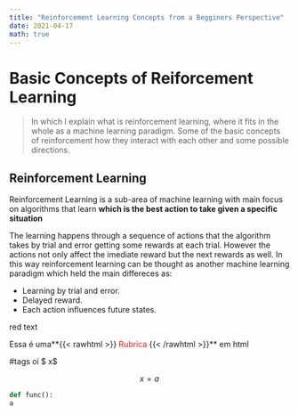 ```yaml
---
title: "Reinforcement Learning Concepts from a Begginers Perspective"
date: 2021-04-17
math: true
---
```


# Basic Concepts of Reiforcement Learning
>In which I explain what is reinforcement learning, where it fits in the whole as a machine learning paradigm.
>Some of the basic concepts of reinforcement how they interact with each other and some possible directions.


## Reinforcement Learning

Reinforcement Learning is a sub-area of machine learning with main focus on algorithms that learn **which is the best action to take given a specific situation**

The learning happens through a sequence of actions that the algorithm takes by trial and error getting some rewards at each trial. However the actions not only affect the imediate reward but the next rewards as well. In this way reinforcement learning can be thought as another machine learning paradigm which held the main differeces as:

- Learning by trial and error.
- Delayed reward.
- Each action influences future states.


<p class="red">red text</p>

Essa é uma**{{< rawhtml >}}
<span style="color: #e01f1f;">  Rubrica </span>
{{< /rawhtml >}}** em html

#tags  oi $ x$

$$x=a$$

```python 
def func():
a
```


